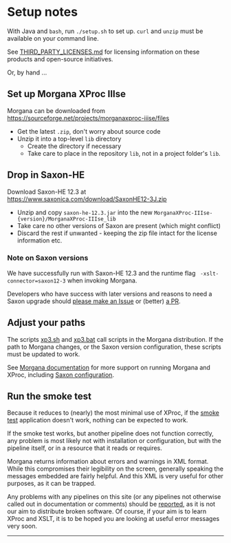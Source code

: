 # Setup notes

With Java and `bash`, run `./setup.sh` to set up. `curl` and `unzip` must be available on your command line.

See [THIRD_PARTY_LICENSES.md](THIRD_PARTY_LICENSES.md) for licensing information on these products and open-source initiatives.

Or, by hand ...

## Set up Morgana XProc IIIse

Morgana can be downloaded from  https://sourceforge.net/projects/morganaxproc-iiise/files

  - Get the latest `.zip`, don't worry about source code
  - Unzip it into a top-level `lib` directory
    - Create the directory if necessary
    - Take care to place in the repository `lib`, not in a project folder's `lib`.

## Drop in Saxon-HE

Download Saxon-HE 12.3 at https://www.saxonica.com/download/SaxonHE12-3J.zip 
  - Unzip and copy `saxon-he-12.3.jar` into the new `MorganaXProc-IIIse-{version}/MorganaXProc-IIIse_lib`
  - Take care no other versions of Saxon are present (which might conflict)
  - Discard the rest if unwanted - keeping the zip file intact for the license information etc.
  
### Note on Saxon versions

We have successfully run with Saxon-HE 12.3 and the runtime flag ` -xslt-connector=saxon12-3` when invoking Morgana.

Developers who have success with later versions and reasons to need a Saxon upgrade should [please make an Issue](https://github.com/usnistgov/oscal-xproc3/issues) or (better) [a PR](https://github.com/usnistgov/oscal-xproc3/pulls).

## Adjust your paths

The scripts [xp3.sh](xp3.sh) and [xp3.bat](xp3.bat) call scripts in the Morgana distribution. If the path to Morgana changes, or the Saxon version configuration, these scripts must be updated to work.

See [Morgana documentation](https://www.xml-project.com/manual/index.html) for more support on running Morgana and XProc, including [Saxon configuration](https://www.xml-project.com/manual/ch02.html#configuration_s1_1_s2_2).

## Run the smoke test

Because it reduces to (nearly) the most minimal use of XProc, if the [smoke test](./smoketest/) application doesn't work, nothing can be expected to work.

If the smoke test works, but another pipeline does not function correctly, any problem is most likely not with installation or configuration, but with the pipeline itself, or in a resource that it reads or requires.

Morgana returns information about errors and warnings in XML format. While this compromises their legibility on the screen, generally speaking the messages embedded are fairly helpful. And this XML is very useful for other purposes, as it can be trapped.

Any problems with any pipelines on this site (or any pipelines not otherwise called out in documentation or comments) should be [reported](https://github.com/usnistgov/oscal-xproc3/issues), as it is not our aim to distribute broken software. Of course, if your aim is to learn XProc and XSLT, it is to be hoped you are looking at useful error messages very soon.

---

